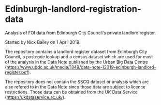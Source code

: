 # Edinburgh-landlord-registration-data
Analysis of FOI data from Edinburgh City Council's private landlord register. 

Started by Nick Bailey on 1 April 2019. 

The repository contains a landlord register dataset from Edinburgh City Council, a postcode lookup and a census dataset which are used for most of the analysis in the Data Note published by the Urban Big Data Centre (https://www.ubdc.ac.uk/media/1849/data-note-12019-edinburgh-landlord-register.pdf). 

The repository does not contain the SSCQ dataset or analysis which are also refered to in the Data Note since those data are subject to licence restrictions. Those data can be obtained from the UK Data Service (https://ukdataservice.ac.uk/). 
